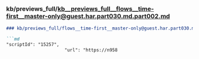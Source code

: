 ### kb/previews_full/kb__previews_full__flows__time-first__master-only@guest.har.part030.md.part002.md

```md
### kb/previews_full/flows__time-first__master-only@guest.har.part030.md (part 002)

```md
"scriptId": "15257",
                      "url": "https://n958
```

```

```
